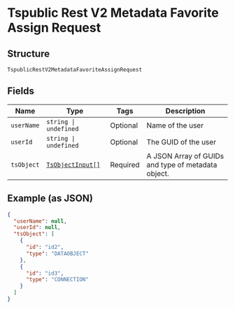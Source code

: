 
# Tspublic Rest V2 Metadata Favorite Assign Request

## Structure

`TspublicRestV2MetadataFavoriteAssignRequest`

## Fields

| Name | Type | Tags | Description |
|  --- | --- | --- | --- |
| `userName` | `string \| undefined` | Optional | Name of the user |
| `userId` | `string \| undefined` | Optional | The GUID of the user |
| `tsObject` | [`TsObjectInput[]`](../../doc/models/ts-object-input.md) | Required | A JSON Array of GUIDs and type of metadata object. |

## Example (as JSON)

```json
{
  "userName": null,
  "userId": null,
  "tsObject": [
    {
      "id": "id2",
      "type": "DATAOBJECT"
    },
    {
      "id": "id3",
      "type": "CONNECTION"
    }
  ]
}
```

